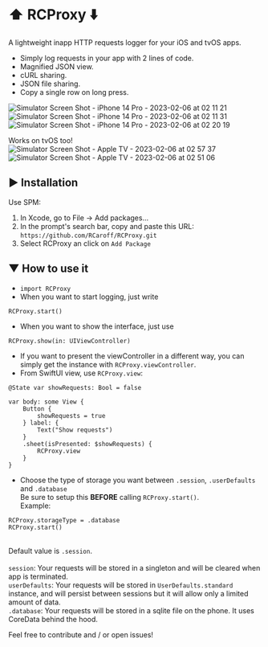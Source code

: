 # ⬆️ RCProxy ⬇️
A lightweight inapp HTTP requests logger for your iOS and tvOS apps.

+ Simply log requests in your app with 2 lines of code.
+ Magnified JSON view.
+ cURL sharing.
+ JSON file sharing.
+ Copy a single row on long press.

![Simulator Screen Shot - iPhone 14 Pro - 2023-02-06 at 02 11 21](https://user-images.githubusercontent.com/6641303/216860620-cf7852b2-cd1f-4e84-80c0-d4f47fb43755.png)
![Simulator Screen Shot - iPhone 14 Pro - 2023-02-06 at 02 11 31](https://user-images.githubusercontent.com/6641303/216860616-36c8e1f3-ea83-4733-b281-2703664dd8b8.png)
![Simulator Screen Shot - iPhone 14 Pro - 2023-02-06 at 02 20 19](https://user-images.githubusercontent.com/6641303/216860617-8b09d9de-ca0c-4bf1-ab97-9e479646b8a9.png)

Works on tvOS too!
![Simulator Screen Shot - Apple TV - 2023-02-06 at 02 57 37](https://user-images.githubusercontent.com/6641303/216864803-6a78c376-6bc8-4d41-ac0a-9cf81a1e6a88.png)
![Simulator Screen Shot - Apple TV - 2023-02-06 at 02 51 06](https://user-images.githubusercontent.com/6641303/216863989-b1abbc20-0288-4c93-8b09-d1d85055e126.png)


## ▶︎ Installation
Use SPM:

1. In Xcode, go to File -> Add packages...
2. In the prompt's search bar, copy and paste this URL: `https://github.com/RCaroff/RCProxy.git`
3. Select RCProxy an click on `Add Package`

## ▼ How to use it
+ `import RCProxy`
+ When you want to start logging, just write 
```
RCProxy.start()
```
+ When you want to show the interface, just use 
```
RCProxy.show(in: UIViewController)
```
+ If you want to present the viewController in a different way, you can simply get the instance with `RCProxy.viewController`.
+ From SwiftUI view, use `RCProxy.view`:
```
@State var showRequests: Bool = false

var body: some View {
    Button {
        showRequests = true
    } label: {
        Text("Show requests")
    }
    .sheet(isPresented: $showRequests) {
        RCProxy.view
    }
}
```
+ Choose the type of storage you want between `.session`, `.userDefaults` and `.database`<br>Be sure to setup this **BEFORE** calling `RCProxy.start()`.<br>Example: 
```
RCProxy.storageType = .database
RCProxy.start()
```
<br>Default value is `.session`.<br><br>`session`: Your requests will be stored in a singleton and will be cleared when app is terminated.<br>`userDefaults`: Your requests will be stored in `UserDefaults.standard` instance, and will persist between sessions but it will allow only a limited amount of data.<br>`.database`: Your requests will be stored in a sqlite file on the phone. It uses CoreData behind the hood.

Feel free to contribute and / or open issues!
